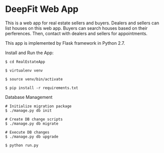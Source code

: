 DeepFit Web App
=========
This is a web app for real estate sellers and buyers.
Dealers and sellers can list houses on this web app.
Buyers can search houses based on their perferences.
Then, contact with dealers and sellers for appointments.

This app is implemented by Flask framework in Python 2.7.

Install and Run the App:

```
$ cd RealEstateApp

$ virtualenv venv

$ source venv/bin/activate

$ pip install -r requirements.txt
```

Database Management
```
# Initialize migration package
$ ./manage.py db init

# Create DB change scripts
$ ./manage.py db migrate

# Execute DB changes
$ ./manage.py db upgrade

$ python run.py

```
